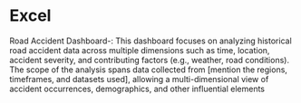 # Excel
Road Accident Dashboard-:
This dashboard focuses on analyzing historical road accident data across multiple dimensions such as time, location, accident severity, and contributing factors (e.g., weather, road conditions). The scope of the analysis spans data collected from [mention the regions, timeframes, and datasets used], allowing a multi-dimensional view of accident occurrences, demographics, and other influential elements
